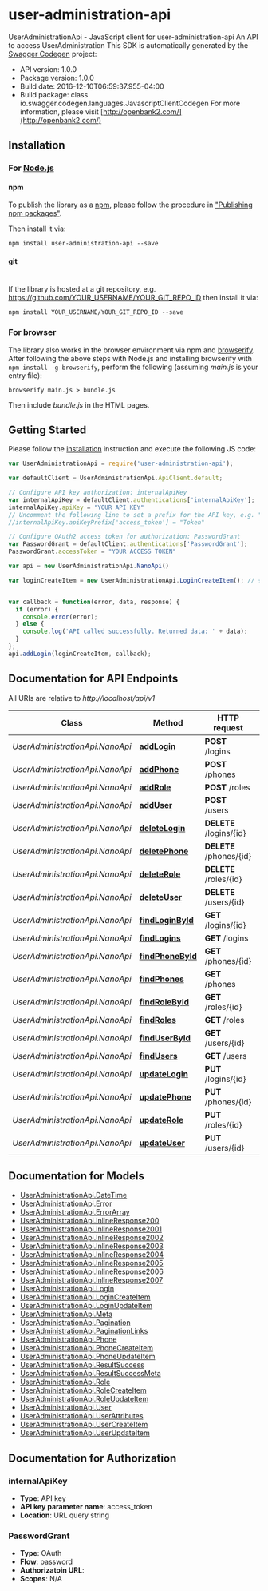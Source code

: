 # user-administration-api

UserAdministrationApi - JavaScript client for user-administration-api
An API to access UserAdministration
This SDK is automatically generated by the [Swagger Codegen](https://github.com/swagger-api/swagger-codegen) project:

- API version: 1.0.0
- Package version: 1.0.0
- Build date: 2016-12-10T06:59:37.955-04:00
- Build package: class io.swagger.codegen.languages.JavascriptClientCodegen
For more information, please visit [http://openbank2.com/](http://openbank2.com/)

## Installation

### For [Node.js](https://nodejs.org/)

#### npm

To publish the library as a [npm](https://www.npmjs.com/),
please follow the procedure in ["Publishing npm packages"](https://docs.npmjs.com/getting-started/publishing-npm-packages).

Then install it via:

```shell
npm install user-administration-api --save
```

#### git
#
If the library is hosted at a git repository, e.g.
https://github.com/YOUR_USERNAME/YOUR_GIT_REPO_ID
then install it via:

```shell
npm install YOUR_USERNAME/YOUR_GIT_REPO_ID --save
```

### For browser

The library also works in the browser environment via npm and [browserify](http://browserify.org/). After following
the above steps with Node.js and installing browserify with `npm install -g browserify`,
perform the following (assuming *main.js* is your entry file):

```shell
browserify main.js > bundle.js
```

Then include *bundle.js* in the HTML pages.

## Getting Started

Please follow the [installation](#installation) instruction and execute the following JS code:

```javascript
var UserAdministrationApi = require('user-administration-api');

var defaultClient = UserAdministrationApi.ApiClient.default;

// Configure API key authorization: internalApiKey
var internalApiKey = defaultClient.authentications['internalApiKey'];
internalApiKey.apiKey = "YOUR API KEY"
// Uncomment the following line to set a prefix for the API key, e.g. "Token" (defaults to null)
//internalApiKey.apiKeyPrefix['access_token'] = "Token"

// Configure OAuth2 access token for authorization: PasswordGrant
var PasswordGrant = defaultClient.authentications['PasswordGrant'];
PasswordGrant.accessToken = "YOUR ACCESS TOKEN"

var api = new UserAdministrationApi.NanoApi()

var loginCreateItem = new UserAdministrationApi.LoginCreateItem(); // {LoginCreateItem} JsonApi with the login object to add


var callback = function(error, data, response) {
  if (error) {
    console.error(error);
  } else {
    console.log('API called successfully. Returned data: ' + data);
  }
};
api.addLogin(loginCreateItem, callback);

```

## Documentation for API Endpoints

All URIs are relative to *http://localhost/api/v1*

Class | Method | HTTP request | Description
------------ | ------------- | ------------- | -------------
*UserAdministrationApi.NanoApi* | [**addLogin**](docs/NanoApi.md#addLogin) | **POST** /logins | 
*UserAdministrationApi.NanoApi* | [**addPhone**](docs/NanoApi.md#addPhone) | **POST** /phones | 
*UserAdministrationApi.NanoApi* | [**addRole**](docs/NanoApi.md#addRole) | **POST** /roles | 
*UserAdministrationApi.NanoApi* | [**addUser**](docs/NanoApi.md#addUser) | **POST** /users | 
*UserAdministrationApi.NanoApi* | [**deleteLogin**](docs/NanoApi.md#deleteLogin) | **DELETE** /logins/{id} | 
*UserAdministrationApi.NanoApi* | [**deletePhone**](docs/NanoApi.md#deletePhone) | **DELETE** /phones/{id} | 
*UserAdministrationApi.NanoApi* | [**deleteRole**](docs/NanoApi.md#deleteRole) | **DELETE** /roles/{id} | 
*UserAdministrationApi.NanoApi* | [**deleteUser**](docs/NanoApi.md#deleteUser) | **DELETE** /users/{id} | 
*UserAdministrationApi.NanoApi* | [**findLoginById**](docs/NanoApi.md#findLoginById) | **GET** /logins/{id} | 
*UserAdministrationApi.NanoApi* | [**findLogins**](docs/NanoApi.md#findLogins) | **GET** /logins | 
*UserAdministrationApi.NanoApi* | [**findPhoneById**](docs/NanoApi.md#findPhoneById) | **GET** /phones/{id} | 
*UserAdministrationApi.NanoApi* | [**findPhones**](docs/NanoApi.md#findPhones) | **GET** /phones | 
*UserAdministrationApi.NanoApi* | [**findRoleById**](docs/NanoApi.md#findRoleById) | **GET** /roles/{id} | 
*UserAdministrationApi.NanoApi* | [**findRoles**](docs/NanoApi.md#findRoles) | **GET** /roles | 
*UserAdministrationApi.NanoApi* | [**findUserById**](docs/NanoApi.md#findUserById) | **GET** /users/{id} | 
*UserAdministrationApi.NanoApi* | [**findUsers**](docs/NanoApi.md#findUsers) | **GET** /users | 
*UserAdministrationApi.NanoApi* | [**updateLogin**](docs/NanoApi.md#updateLogin) | **PUT** /logins/{id} | 
*UserAdministrationApi.NanoApi* | [**updatePhone**](docs/NanoApi.md#updatePhone) | **PUT** /phones/{id} | 
*UserAdministrationApi.NanoApi* | [**updateRole**](docs/NanoApi.md#updateRole) | **PUT** /roles/{id} | 
*UserAdministrationApi.NanoApi* | [**updateUser**](docs/NanoApi.md#updateUser) | **PUT** /users/{id} | 


## Documentation for Models

 - [UserAdministrationApi.DateTime](docs/DateTime.md)
 - [UserAdministrationApi.Error](docs/Error.md)
 - [UserAdministrationApi.ErrorArray](docs/ErrorArray.md)
 - [UserAdministrationApi.InlineResponse200](docs/InlineResponse200.md)
 - [UserAdministrationApi.InlineResponse2001](docs/InlineResponse2001.md)
 - [UserAdministrationApi.InlineResponse2002](docs/InlineResponse2002.md)
 - [UserAdministrationApi.InlineResponse2003](docs/InlineResponse2003.md)
 - [UserAdministrationApi.InlineResponse2004](docs/InlineResponse2004.md)
 - [UserAdministrationApi.InlineResponse2005](docs/InlineResponse2005.md)
 - [UserAdministrationApi.InlineResponse2006](docs/InlineResponse2006.md)
 - [UserAdministrationApi.InlineResponse2007](docs/InlineResponse2007.md)
 - [UserAdministrationApi.Login](docs/Login.md)
 - [UserAdministrationApi.LoginCreateItem](docs/LoginCreateItem.md)
 - [UserAdministrationApi.LoginUpdateItem](docs/LoginUpdateItem.md)
 - [UserAdministrationApi.Meta](docs/Meta.md)
 - [UserAdministrationApi.Pagination](docs/Pagination.md)
 - [UserAdministrationApi.PaginationLinks](docs/PaginationLinks.md)
 - [UserAdministrationApi.Phone](docs/Phone.md)
 - [UserAdministrationApi.PhoneCreateItem](docs/PhoneCreateItem.md)
 - [UserAdministrationApi.PhoneUpdateItem](docs/PhoneUpdateItem.md)
 - [UserAdministrationApi.ResultSuccess](docs/ResultSuccess.md)
 - [UserAdministrationApi.ResultSuccessMeta](docs/ResultSuccessMeta.md)
 - [UserAdministrationApi.Role](docs/Role.md)
 - [UserAdministrationApi.RoleCreateItem](docs/RoleCreateItem.md)
 - [UserAdministrationApi.RoleUpdateItem](docs/RoleUpdateItem.md)
 - [UserAdministrationApi.User](docs/User.md)
 - [UserAdministrationApi.UserAttributes](docs/UserAttributes.md)
 - [UserAdministrationApi.UserCreateItem](docs/UserCreateItem.md)
 - [UserAdministrationApi.UserUpdateItem](docs/UserUpdateItem.md)


## Documentation for Authorization


### internalApiKey

- **Type**: API key
- **API key parameter name**: access_token
- **Location**: URL query string

### PasswordGrant

- **Type**: OAuth
- **Flow**: password
- **Authorizatoin URL**: 
- **Scopes**: N/A

